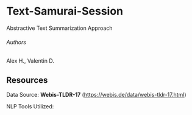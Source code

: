 # Text-Samurai-Session
Abstractive Text Summarization Approach

###### Authors
Alex H., Valentin D.

## Resources
Data Source: <b>Webis-TLDR-17</b> (https://webis.de/data/webis-tldr-17.html)

NLP Tools Utilized:
